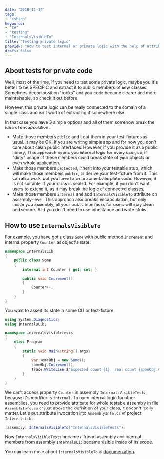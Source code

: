 ```yaml
---
date: "2018-11-12"
tags:
- "csharp"
keywords:
- "C#"
- "testing"
- "InternalsVisibleTo"
title: "Testing private logic"
preview: "How to test internal or private logic with the help of attribute InternalsVisibleTo"
draft: false
---
```


## About tests for private code

Well, most of the time, if you need to test some private logic, maybe you it's better to be SPECIFIC and extract it to public members of new classes. Sometimes decomposition "rocks" and you code became clearer and more maintainable, so check it out before.

However, this private logic can be really connected to the domain of a single class and isn't worth of extracting it somewhere else.

In that case you have 3 simple options and all of them somehow break the idea of encapsulation:
- Make those members `public` and treat them in your test-fixtures as usual. It may be OK, if you are writing simple app and for now you don't care about clean public interfaces. However, if you provide it as a public library, This approach opens you internal logic for every user, so, if "dirty" usage of these members could break state of your objects or even whole application.
- Make those members `protected`, inherit into your testable stub, which will make those members `public`, or derive your test-fixture from it. This can also work, but you have to write some boilerplate code. However, it is not suitable, if your class is sealed. For example, if you don't want users to extend it, as it may break the logic of connected classes.
- Make those members `internal` and add `InternalsVisibleTo` attribute on assembly-level. This approach also breaks encapsulation, but only inside you assembly, all your public interfaces for users will stay clean and secure. And you don't need to use inheritance and write stubs.

## How to use `InternalsVisibleTo`

For example, you have got a class `Some` with public method `Increment` and internal property `Counter` as object's state:
```csharp
namespace InternalsLib
{
    public class Some
    {
        internal int Counter { get; set; }

        public void Increment()
        {
            Counter++;
        }
    }
}
```

You want to assert its state in some CLI or test-fixture:
```csharp
using System.Diagnostics;
using InternalsLib;

namespace InternalsVisibleTests
{
    class Program
    {
        static void Main(string[] args)
        {
            var someObj = new Some();
            someObj.Increment();
            Trace.WriteLine($"Expected count {1}, real count {someObj.Counter}");
        }
    }
}
```

We can't access property `Counter` in assembly `InternalsVisibleTests`, because it's modifier is `internal`. To open internal logic for other assemblies, you need to provide attribute for whole testable assembly in file `AssemblyInfo.cs` or just above the definition of your class, it doesn't really matter.
Let's put attribute invocation into `AssemblyInfo.cs` of project `InternalsLib`:
```csharp
[assembly: InternalsVisibleTo("InternalsVisibleTests")]
```

Now `InternalsVisibleTests` became a friend assembly and internal members from assembly `InternalsLib` became visible inside of its scope.

You can learn more about `InternalsVisibleTo` at [documentation](https://docs.microsoft.com/en-us/dotnet/api/system.runtime.compilerservices.internalsvisibletoattribute).
